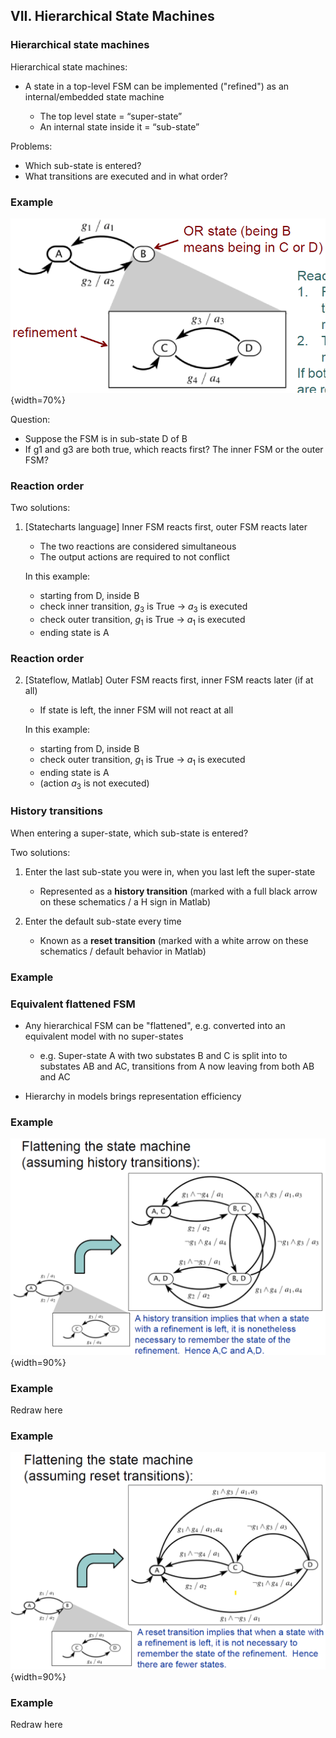 ## VII. Hierarchical State Machines

### Hierarchical state machines

Hierarchical state machines:

- A state in a top-level FSM can be implemented
("refined") as an internal/embedded state machine

  - The top level state = “super-state”
  - An internal state inside it = “sub-state”
  
Problems:

- Which sub-state is entered?
- What transitions are executed and in what order?

### Example

![State refinement](fig/Hierarchical_Refinement.png){width=70%}

Question: 

- Suppose the FSM is in sub-state D of B
- If g1 and g3 are both true, which reacts first? The inner FSM or the outer FSM?

### Reaction order

Two solutions:

1. [Statecharts language] Inner FSM reacts first, outer FSM reacts later

    - The two reactions are considered simultaneous
    - The output actions are required to not conflict


    In this example:

      - starting from D, inside B
      - check inner transition, $g_3$ is True $\rightarrow$ $a_3$ is executed
      - check outer transition, $g_1$ is True $\rightarrow$ $a_1$ is executed
      - ending state is A


### Reaction order

2. [Stateflow, Matlab] Outer FSM reacts first, inner FSM reacts later (if at all)

    - If state is left, the inner FSM will not react at all

    In this example:

      - starting from D, inside B
      - check outer transition, $g_1$ is True $\rightarrow$ $a_1$ is executed
      - ending state is A
      - (action $a_3$ is not executed)


### History transitions

When entering a super-state, which sub-state is
entered?

Two solutions:

1. Enter the last sub-state you were in, when you last left
   the super-state
    - Represented as a **history transition** (marked with a full black arrow on these schematics / a H sign in Matlab)

2. Enter the default sub-state every time
    - Known as a **reset transition** (marked with a white arrow on these schematics / default behavior in Matlab)
    
### Example


### Equivalent flattened FSM

- Any hierarchical FSM can be "flattened", e.g. converted into an equivalent model with no super-states

  - e.g. Super-state A with two substates B and C is split into to substates AB and AC, transitions from A now leaving from both AB and AC
  
- Hierarchy in models brings representation efficiency
  
### Example

![Flattenning example](fig/Hierarchical_Flattened.png){width=90%}

### Example

Redraw here  

### Example

![Flattenning example](fig/Hierarchical_Flattened2.png){width=90%}

### Example

Redraw here  

